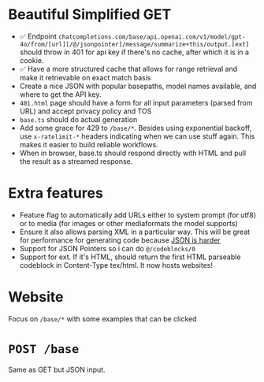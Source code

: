 # Beautiful Simplified GET

- ✅ Endpoint `chatcompletions.com/base/api.openai.com/v1/model/gpt-4o/from/[url][/@/jsonpointer]/message/summarize+this/output.[ext]` should throw in 401 for api key if there's no cache, after which it is in a cookie.
- ✅ Have a more structured cache that allows for range retrieval and make it retrievable on exact match basis
- Create a nice JSON with popular basepaths, model names available, and where to get the API key.
- `401.html` page should have a form for all input parameters (parsed from URL) and accept privacy policy and TOS
- `base.ts` should do actual generation
- Add some grace for 429 to `/base/*`. Besides using exponential backoff, use `x-ratelimit-*` headers indicating when we can use stuff again. This makes it easier to build reliable workflows.
- When in browser, base.ts should respond directly with HTML and pull the result as a streamed response.

# Extra features

- Feature flag to automatically add URLs either to system prompt (for utf8) or to media (for images or other mediaformats the model supports)
- Ensure it also allows parsing XML in a particular way. This will be great for performance for generating code because [JSON is harder](https://aider.chat/2024/08/14/code-in-json.html)
- Support for JSON Pointers so i can do `@/codeblocks/0`
- Support for ext. If it's HTML, should return the first HTML parseable codeblock in Content-Type tex/html. It now hosts websites!

# Website

Focus on `/base/*` with some examples that can be clicked

# `POST /base`

Same as GET but JSON input.
